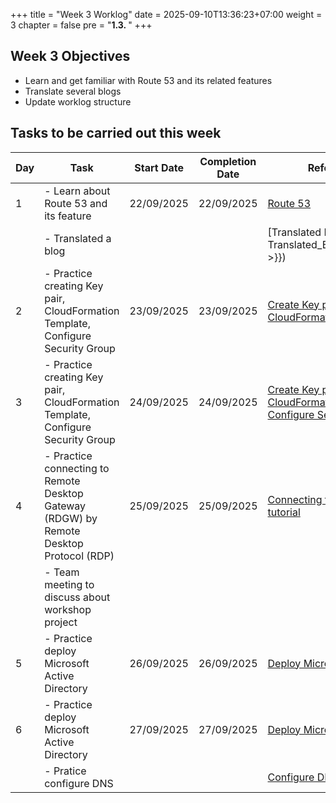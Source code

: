 +++
title = "Week 3 Worklog"
date = 2025-09-10T13:36:23+07:00
weight = 3
chapter = false
pre = "<b>1.3. </b>"
+++

## Week 3 Objectives
- Learn and get familiar with Route 53 and its related features
- Translate several blogs
- Update worklog structure

## Tasks to be carried out this week
| Day |                                Task                                                   | Start Date | Completion Date |                   Reference Material                     |
|-----|---------------------------------------------------------------------------------------|------------|-----------------|--------------------------------------------------------- |
| 1   | - Learn about Route 53 and its feature                                                | 22/09/2025 |    22/09/2025   |   [Route 53](https://000010.awsstudygroup.com/vi/1-introduce/)|
|     | - Translated a blog                                                                   |            |                 | [Translated Blog 4]({{< relref "3-Translated_Blogs/Blog_4/_index.md" >}})                                                      |
| 2   |  - Practice creating Key pair, CloudFormation Template, Configure Security Group      | 23/09/2025 |    23/09/2025   |   [Create Key pair](https://000010.awsstudygroup.com/vi/2-prerequiste/2.1-createkeypair/), [Initialize CloudFormation Template](https://000010.awsstudygroup.com/vi/2-prerequiste/2.2-launchcloudformation/)|
| 3   |  - Practice creating Key pair, CloudFormation Template, Configure Security Group      | 24/09/2025 |    24/09/2025   |   [Create Key pair](https://000010.awsstudygroup.com/vi/2-prerequiste/2.1-createkeypair/), [Initialize CloudFormation Template](https://000010.awsstudygroup.com/vi/2-prerequiste/2.2-launchcloudformation/), [Configure Security Group](https://000010.awsstudygroup.com/vi/2-prerequiste/2.3-security/)|
| 4   | - Practice connecting to Remote Desktop Gateway (RDGW) by Remote Desktop Protocol (RDP)| 25/09/2025 |   25/09/2025   | [Connecting to RDGW](https://000010.awsstudygroup.com/vi/3-connecttordgw/), [Youtube tutorial](https://www.youtube.com/watch?v=fHaA6XBBiWA&list=PLahN4TLWtox2a3vElknwzU_urND8hLn1i&index=49)|
|     | - Team meeting to discuss about workshop project                                      |            |                 |                                                        |
| 5   | - Practice deploy Microsoft Active Directory                                          | 26/09/2025 |   26/09/2025    |  [Deploy Microsoft Active Directory](https://000010.awsstudygroup.com/vi/4-setupad/)|
| 6   | - Practice deploy Microsoft Active Directory                                          | 27/09/2025 |   27/09/2025    |  [Deploy Microsoft Active Directory](https://000010.awsstudygroup.com/vi/4-setupad/)|
|     | - Pratice configure DNS                                                               |            |                 | [Configure DNS](https://000010.awsstudygroup.com/vi/5-setuphyriddns/)|